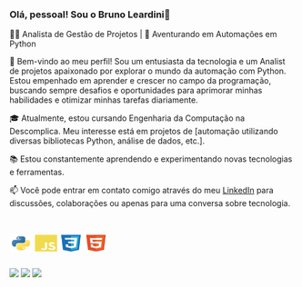 ### Olá, pessoal! Sou o Bruno Leardini👋

👨‍💻 Analista de Gestão de Projetos | 🐍 Aventurando em Automações em Python 

🌟 Bem-vindo ao meu perfil! Sou um entusiasta da tecnologia e um Analist de projetos apaixonado por explorar o mundo da automação com Python. Estou empenhado em aprender e crescer no campo da programação, buscando sempre desafios e oportunidades para aprimorar minhas habilidades e otimizar minhas tarefas diariamente.

🎓 Atualmente, estou cursando Engenharia da Computação na Descomplica. Meu interesse está em projetos de [automação utilizando diversas bibliotecas Python, análise de dados, etc.]. 

📚 Estou constantemente aprendendo e experimentando novas tecnologias e ferramentas.

📫 Você pode entrar em contato comigo através do meu [LinkedIn](https://www.linkedin.com/in/bruno-leardini/) para discussões, colaborações ou apenas para uma conversa sobre tecnologia.

##

<div style="display: inline_block"><br>
  <img align="center" alt="Bruno-Python" height="30" width="40" src="https://raw.githubusercontent.com/devicons/devicon/master/icons/python/python-original.svg">
  <img align="center" alt="Bruno-Js" height="30" width="40" src="https://raw.githubusercontent.com/devicons/devicon/master/icons/javascript/javascript-plain.svg">
  <img align="center" alt="Bruno-CSS" height="30" width="40" src="https://raw.githubusercontent.com/devicons/devicon/master/icons/css3/css3-original.svg">
  <img align="center" alt="Bruno-HTML" height="30" width="40" src="https://raw.githubusercontent.com/devicons/devicon/master/icons/html5/html5-original.svg">
</div>

##

<div> 
  <a href="https://www.instagram.com/brxnoooo/" target="_blank"><img src="https://img.shields.io/badge/-Instagram-%23E4405F?style=for-the-badge&logo=instagram&logoColor=white" target="_blank"></a>
    <a href = "mailto:bruno.elrib@gmail.com"><img src="https://img.shields.io/badge/-Gmail-%23333?style=for-the-badge&logo=gmail&logoColor=white" target="_blank"></a>
  <a href="https://www.linkedin.com/in/bruno-leardini/" target="_blank"><img src="https://img.shields.io/badge/-LinkedIn-%230077B5?style=for-the-badge&logo=linkedin&logoColor=white" target="_blank"></a> 
</div>
